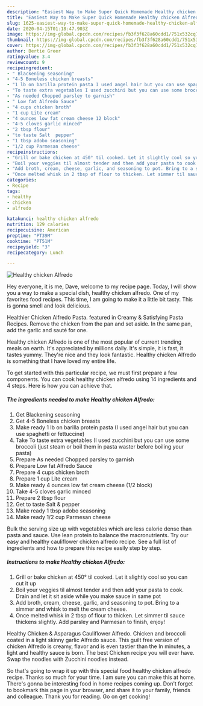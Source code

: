 ```yaml
---
description: "Easiest Way to Make Super Quick Homemade Healthy chicken Alfredo"
title: "Easiest Way to Make Super Quick Homemade Healthy chicken Alfredo"
slug: 1625-easiest-way-to-make-super-quick-homemade-healthy-chicken-alfredo
date: 2020-04-15T01:18:47.903Z
image: https://img-global.cpcdn.com/recipes/fb3f3f628a60cdd1/751x532cq70/healthy-chicken-alfredo-recipe-main-photo.jpg
thumbnail: https://img-global.cpcdn.com/recipes/fb3f3f628a60cdd1/751x532cq70/healthy-chicken-alfredo-recipe-main-photo.jpg
cover: https://img-global.cpcdn.com/recipes/fb3f3f628a60cdd1/751x532cq70/healthy-chicken-alfredo-recipe-main-photo.jpg
author: Bertie Greer
ratingvalue: 3.4
reviewcount: 9
recipeingredient:
- " Blackening seasoning"
- "4-5 Boneless chicken breasts"
- "1 lb on barilla protein pasta I used angel hair but you can use spaghetti or fettuccine"
- "To taste extra vegetables I used zucchini but you can use some broccoli just steam or boil them in pasta waster before boiling your pasta"
- "As needed Chopped parsley to garnish"
- " Low fat Alfredo Sauce"
- "4 cups chicken broth"
- "1 cup Lite cream"
- "4 ounces low fat cream cheese 12 block"
- "4-5 cloves garlic minced"
- "2 tbsp flour"
- "to taste Salt  pepper"
- "1 tbsp adobo seasoning"
- "1/2 cup Parmesan cheese"
recipeinstructions:
- "Grill or bake chicken at 450° til cooked. Let it slightly cool so you can cut it up"
- "Boil your veggies til almost tender and then add your pasta to cook. Drain and let it sit aside while you make sauce in same pot"
- "Add broth, cream, cheese, garlic, and seasoning to pot. Bring to a simmer and whisk to melt the cream cheese."
- "Once melted whisk in 2 tbsp of flour to thicken. Let simmer til sauce thickens slightly. Add parsley and Parmesan to finish, enjoy!"
categories:
- Recipe
tags:
- healthy
- chicken
- alfredo

katakunci: healthy chicken alfredo 
nutrition: 129 calories
recipecuisine: American
preptime: "PT39M"
cooktime: "PT51M"
recipeyield: "3"
recipecategory: Lunch

---
```



![Healthy chicken Alfredo](https://img-global.cpcdn.com/recipes/fb3f3f628a60cdd1/751x532cq70/healthy-chicken-alfredo-recipe-main-photo.jpg)

Hey everyone, it is me, Dave, welcome to my recipe page. Today, I will show you a way to make a special dish, healthy chicken alfredo. One of my favorites food recipes. This time, I am going to make it a little bit tasty. This is gonna smell and look delicious.

Healthier Chicken Alfredo Pasta. featured in Creamy &amp; Satisfying Pasta Recipes. Remove the chicken from the pan and set aside. In the same pan, add the garlic and sauté for one.

Healthy chicken Alfredo is one of the most popular of current trending meals on earth. It's appreciated by millions daily. It's simple, it is fast, it tastes yummy. They're nice and they look fantastic. Healthy chicken Alfredo is something that I have loved my entire life.


To get started with this particular recipe, we must first prepare a few components. You can cook healthy chicken alfredo using 14 ingredients and 4 steps. Here is how you can achieve that.

<!--inarticleads1-->

##### The ingredients needed to make Healthy chicken Alfredo:

1. Get  Blackening seasoning
1. Get 4-5 Boneless chicken breasts
1. Make ready 1 lb on barilla protein pasta (I used angel hair but you can use spaghetti or fettuccine)
1. Take To taste extra vegetables (I used zucchini but you can use some broccoli (just steam or boil them in pasta waster before boiling your pasta)
1. Prepare As needed Chopped parsley to garnish
1. Prepare  Low fat Alfredo Sauce
1. Prepare 4 cups chicken broth
1. Prepare 1 cup Lite cream
1. Make ready 4 ounces low fat cream cheese (1/2 block)
1. Take 4-5 cloves garlic minced
1. Prepare 2 tbsp flour
1. Get to taste Salt &amp; pepper
1. Make ready 1 tbsp adobo seasoning
1. Make ready 1/2 cup Parmesan cheese


Bulk the serving size up with vegetables which are less calorie dense than pasta and sauce. Use lean protein to balance the macronutrients. Try our easy and healthy cauliflower chicken alfredo recipe. See a full list of ingredients and how to prepare this recipe easily step by step. 

<!--inarticleads2-->

##### Instructions to make Healthy chicken Alfredo:

1. Grill or bake chicken at 450° til cooked. Let it slightly cool so you can cut it up
1. Boil your veggies til almost tender and then add your pasta to cook. Drain and let it sit aside while you make sauce in same pot
1. Add broth, cream, cheese, garlic, and seasoning to pot. Bring to a simmer and whisk to melt the cream cheese.
1. Once melted whisk in 2 tbsp of flour to thicken. Let simmer til sauce thickens slightly. Add parsley and Parmesan to finish, enjoy!


Healthy Chicken &amp; Asparagus Cauliflower Alfredo. Chicken and broccoli coated in a light skinny garlic Alfredo sauce. This guilt free version of chicken Alfredo is creamy, flavor and is even tastier than the In minutes, a light and healthy sauce is born. The best Chicken recipe you will ever have. Swap the noodles with Zucchini noodles instead. 

So that's going to wrap it up with this special food healthy chicken alfredo recipe. Thanks so much for your time. I am sure you can make this at home. There's gonna be interesting food in home recipes coming up. Don't forget to bookmark this page in your browser, and share it to your family, friends and colleague. Thank you for reading. Go on get cooking!
